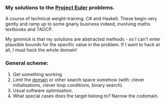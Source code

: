 ### My solutions to the [Project Euler](https://projecteuler.net/) problems.

A course of technical weight-training. C# and Haskell. These begin very gently and ramp up to some gnarly business indeed, involving maths textbooks and TAOCP.

My gimmick is that my solutions are abstracted methods - so I can't enter plausible bounds for the specific value in the problem. If I want to hack at all, I must hack the whole domain!


### General scheme:
1. Get something working
2. Limit the [domain](https://www.wikiwand.com/en/Domain_of_a_function) or other search space somehow (with: clever initialisations, clever loop conditions, binary search).
3. Usual software optimisation. 
4. What special cases does the target belong to? Narrow the codomain.
